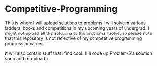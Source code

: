 # Competitive-Programming

This is where I will upload solutions to problems I will solve in various ladders, books and competitions in my upcoming years of undergrad. I might not upload all the solutions to the problems I solve, so please note that this repository is not reflective of my competitive programming progress or career. 

It will also contain stuff that I find cool. 
(I'll code up Problem-5's solution soon and re-upload.)
